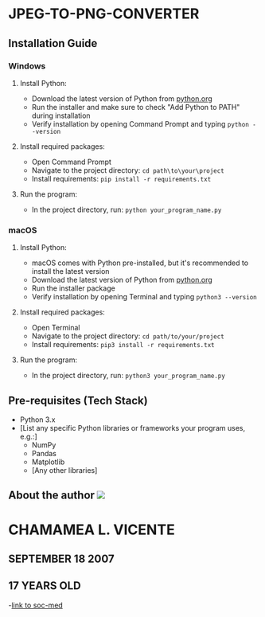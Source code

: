 # JPEG-TO-PNG-CONVERTER

## Installation Guide

### Windows

1. Install Python:
   - Download the latest version of Python from [python.org](https://www.python.org/downloads/windows/)
   - Run the installer and make sure to check "Add Python to PATH" during installation
   - Verify installation by opening Command Prompt and typing `python --version`

2. Install required packages:
   - Open Command Prompt
   - Navigate to the project directory: `cd path\to\your\project`
   - Install requirements: `pip install -r requirements.txt`

3. Run the program:
   - In the project directory, run: `python your_program_name.py`

### macOS

1. Install Python:
   - macOS comes with Python pre-installed, but it's recommended to install the latest version
   - Download the latest version of Python from [python.org](https://www.python.org/downloads/mac-osx/)
   - Run the installer package
   - Verify installation by opening Terminal and typing `python3 --version`

2. Install required packages:
   - Open Terminal
   - Navigate to the project directory: `cd path/to/your/project`
   - Install requirements: `pip3 install -r requirements.txt`

3. Run the program:
   - In the project directory, run: `python3 your_program_name.py`

## Pre-requisites (Tech Stack)

- Python 3.x
- [List any specific Python libraries or frameworks your program uses, e.g.:]
  - NumPy
  - Pandas
  - Matplotlib
  - [Any other libraries]

## About the author ![](https://scontent.fdvo5-1.fna.fbcdn.net/v/t39.30808-6/458474470_934207968468475_3573068757366670922_n.jpg?_nc_cat=107&ccb=1-7&_nc_sid=833d8c&_nc_eui2=AeHyRTgGArUn1q3J9nAZXPnpuyvY6YUsBg67K9jphSwGDroI6NgMORMxX7YUz4Y56rX-DiUON1Wg8D7JfAP8qNhY&_nc_ohc=7814X59XgNUQ7kNvgGiev7Q&_nc_ht=scontent.fdvo5-1.fna&_nc_gid=Ae2f6zfutMWHXCXpTJXyduZ&oh=00_AYAFdj4zzxDLFg8hWRS2Jtc3AFWMv2l_d1ztQWEm3sHt7A&oe=671634C6)
   # CHAMAMEA L. VICENTE 
   ## SEPTEMBER 18 2007
   ## 17 YEARS OLD
   -[link to soc-med](https://www.facebook.com/chamamea.vicente?mibextid=ZbWKwL)
